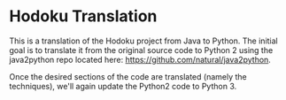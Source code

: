 # Hodoku Translation

This is a translation of the Hodoku project from Java to Python. The initial goal is to translate it from the original source code to Python 2 using the java2python repo located here: https://github.com/natural/java2python.

Once the desired sections of the code are translated (namely the techniques), we'll again update the Python2 code to Python 3.